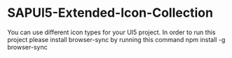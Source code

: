 # SAPUI5-Extended-Icon-Collection

You can use different icon types for your UI5 project. In order to run this project please install browser-sync by running this command npm install -g browser-sync
